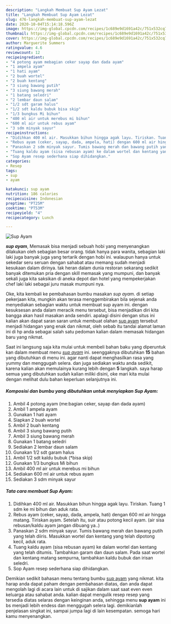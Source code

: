 ```yaml
---
description: "Langkah Membuat Sup Ayam Lezat"
title: "Langkah Membuat Sup Ayam Lezat"
slug: 476-langkah-membuat-sup-ayam-lezat
date: 2020-10-04T15:14:18.596Z
image: https://img-global.cpcdn.com/recipes/1c689e9d1691a42c/751x532cq70/sup-ayam-foto-resep-utama.jpg
thumbnail: https://img-global.cpcdn.com/recipes/1c689e9d1691a42c/751x532cq70/sup-ayam-foto-resep-utama.jpg
cover: https://img-global.cpcdn.com/recipes/1c689e9d1691a42c/751x532cq70/sup-ayam-foto-resep-utama.jpg
author: Marguerite Summers
ratingvalue: 4.6
reviewcount: 12
recipeingredient:
- "4 potong ayam mebagian ceker sayap dan dada ayam"
- "1 ampela ayam"
- "1 hati ayam"
- "2 buah wortel"
- "2 buah kentang"
- "3 siung bawang putih"
- "3 siung bawang merah"
- "1 batang seledri"
- "2 lembar daun salam"
- "1/2 sdt garam halus"
- "1/2 sdt kaldu bubuk bisa skip"
- "1/3 bungkus Mi bihun"
- "400 ml air untuk merebus mi bihun"
- "600 ml air untuk rebus ayam"
- "3 sdm minyak sayur"
recipeinstructions:
- "Didihkan 400 ml air. Masukkan bihun hingga agak layu. Tiriskan. Tuang 1 sdm ke mi bihun dan aduk rata."
- "Rebus ayam (ceker, sayap, dada, ampela, hati) dengan 600 ml air hingga matang. Tiriskan ayam. Setelah itu, suir atau potong kecil ayam. (air sisa rebusan/kaldu ayam jangan dibuang ya..)"
- "Panaskan 2 sdm minyak sayur. Tumis bawang merah dan bawang putih yang telah diiris. Masukkan wortel dan kentang yang telah dipotong kecil, aduk rata."
- "Tuang kaldu ayam (sisa rebusan ayam) ke dalam wortel dan kentang yang telah ditumis. Tambahkan garam dan daun salam. Pada saat wortel dan kentang matang sempurna, tambahkan kaldu bubuk dan irisan seledri."
- "Sop Ayam resep sederhana siap dihidangkan."
categories:
- Resep
tags:
- sup
- ayam

katakunci: sup ayam 
nutrition: 186 calories
recipecuisine: Indonesian
preptime: "PT25M"
cooktime: "PT53M"
recipeyield: "4"
recipecategory: Lunch

---
```



![Sup Ayam](https://img-global.cpcdn.com/recipes/1c689e9d1691a42c/751x532cq70/sup-ayam-foto-resep-utama.jpg)

<b><i>sup ayam</i></b>, Memasak bisa menjadi sebuah hobi yang menyenangkan dilakukan oleh sebagian besar orang. tidak hanya para wanita, sebagian laki laki juga banyak juga yang tertarik dengan hobi ini. walaupun hanya untuk sekedar seru seruan dengan sahabat atau memang sudah menjadi kesukaan dalam dirinya. tak heran dalam dunia restoran sekarang sedikit banyak ditemukan pria dengan skill memasak yang mumpuni, dan banyak sekali juga kita saksikan di aneka depot dan hotel yang mempekerjakan chef laki laki sebagai juru masak mumpuni nya.

Oke, kita kembali ke pembahasan bumbu masakan <i>sup ayam</i>. di setiap pekerjaan kita, mungkin akan terasa menggembirakan bila sejenak anda menyediakan sebagian waktu untuk membuat sup ayam ini. dengan kesuksesan anda dalam meracik menu tersebut, bisa menjadikan diri kita bangga akan hasil masakan anda sendiri. apalagi disini dengan situs ini kalian akan dapat saran saran untuk membuat olahan <u>sup ayam</u> tersebut menjadi hidangan yang enak dan nikmat, oleh sebab itu tandai alamat laman ini di hp anda sebagai salah satu pedoman kalian dalam memasak hidangan baru yang nikmat.




Saat ini langsung saja kita mulai untuk membeli bahan baku yang diperuntuk kan dalam membuat menu <u><i>sup ayam</i></u> ini. seenggaknya dibutuhkan <b>15</b> bahan yang dibutuhkan di menu ini. agar nanti dapat menghasilkan rasa yang yummy dan menggugah selera. dan juga sediakan waktu anda sedikit, karena kalian akan memulainya kurang lebih dengan <b>5</b> langkah. saya harap semua yang dibutuhkan sudah kalian miliki disini, oke mari kita mulai dengan melihat dulu bahan keperluan selanjutnya ini.

<!--inarticleads1-->

##### Komposisi dan bumbu yang dibutuhkan untuk menyiapkan Sup Ayam:

1. Ambil 4 potong ayam (me:bagian ceker, sayap dan dada ayam)
1. Ambil 1 ampela ayam
1. Gunakan 1 hati ayam
1. Siapkan 2 buah wortel
1. Ambil 2 buah kentang
1. Ambil 3 siung bawang putih
1. Ambil 3 siung bawang merah
1. Gunakan 1 batang seledri
1. Sediakan 2 lembar daun salam
1. Gunakan 1/2 sdt garam halus
1. Ambil 1/2 sdt kaldu bubuk (*bisa skip)
1. Gunakan 1/3 bungkus Mi bihun
1. Ambil 400 ml air untuk merebus mi bihun
1. Sediakan 600 ml air untuk rebus ayam
1. Sediakan 3 sdm minyak sayur




<!--inarticleads2-->

##### Tata cara membuat Sup Ayam:

1. Didihkan 400 ml air. Masukkan bihun hingga agak layu. Tiriskan. Tuang 1 sdm ke mi bihun dan aduk rata.
1. Rebus ayam (ceker, sayap, dada, ampela, hati) dengan 600 ml air hingga matang. Tiriskan ayam. Setelah itu, suir atau potong kecil ayam. (air sisa rebusan/kaldu ayam jangan dibuang ya..)
1. Panaskan 2 sdm minyak sayur. Tumis bawang merah dan bawang putih yang telah diiris. Masukkan wortel dan kentang yang telah dipotong kecil, aduk rata.
1. Tuang kaldu ayam (sisa rebusan ayam) ke dalam wortel dan kentang yang telah ditumis. Tambahkan garam dan daun salam. Pada saat wortel dan kentang matang sempurna, tambahkan kaldu bubuk dan irisan seledri.
1. Sop Ayam resep sederhana siap dihidangkan.




Demikian sedikit bahasan menu tentang bumbu <u>sup ayam</u> yang nikmat. kita harap anda dapat paham dengan pembahasan diatas, dan anda dapat mengolah lagi di acara lain untuk di sajikan dalam saat saat even even keluarga atau sahabat anda. kalian dapat mengulik resep resep yang tersedia diatas selaras dengan keinginan anda, sehingga menu <b>sup ayam</b> ini bs menjadi lebih endess dan menggugah selera lagi. demikianlah penjelasan singkat ini, sampai jumpa lagi di lain kesempatan. semoga hari kamu menyenangkan.
